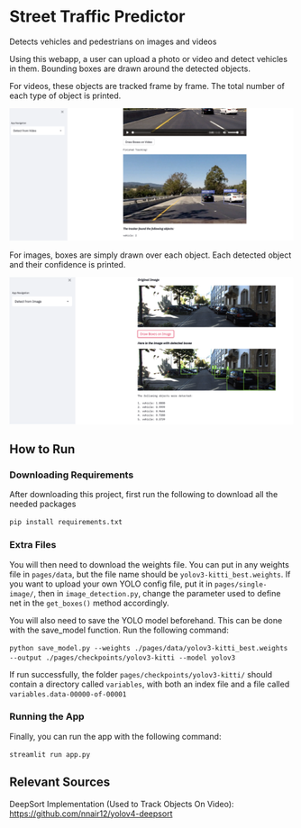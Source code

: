 # Street Traffic Predictor
Detects vehicles and pedestrians on images and videos

Using this webapp, a user can upload a photo or video and detect vehicles in them. Bounding boxes are drawn around the detected objects.

For videos, these objects are tracked frame by frame. The total number of each type of object is printed.

![Screenshot](images/video_example.png)

For images, boxes are simply drawn over each object. Each detected object and their confidence is printed.

![Screenshot](images/image_example.png)

## How to Run

### Downloading Requirements

After downloading this project, first run the following to download all the needed packages

```pip install requirements.txt```

### Extra Files

You will then need to download the weights file. You can put in any weights file in ```pages/data```, but the file name should be ```yolov3-kitti_best.weights```. If you want to upload your own YOLO config file, put it in ```pages/single-image/```, then in ```image_detection.py```, change the parameter used to define net in the ```get_boxes()``` method accordingly.

You will also need to save the YOLO model beforehand. This can be done with the save_model function. Run the following command:

```python save_model.py --weights ./pages/data/yolov3-kitti_best.weights --output ./pages/checkpoints/yolov3-kitti --model yolov3```

If run successfully, the folder ```pages/checkpoints/yolov3-kitti/``` should contain a directory called ```variables```, with both an index file and a file called ```variables.data-00000-of-00001```

### Running the App

Finally, you can run the app with the following command:

```streamlit run app.py```

## Relevant Sources

DeepSort Implementation (Used to Track Objects On Video): https://github.com/nnair12/yolov4-deepsort
